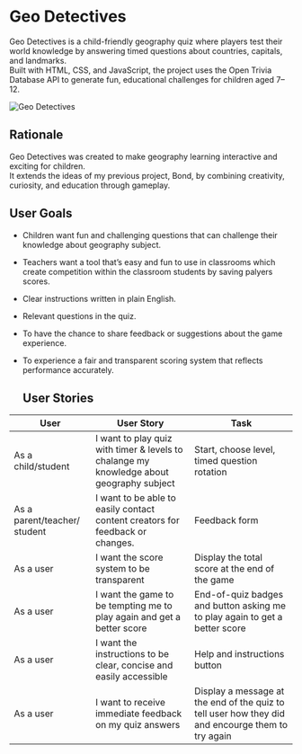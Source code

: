 #  Geo Detectives
Geo Detectives is a child-friendly geography quiz where players test their world knowledge by answering timed questions about countries, capitals, and landmarks.  
Built with HTML, CSS, and JavaScript, the project uses the Open Trivia Database API to generate fun, educational challenges for children aged 7–12.

![Geo Detectives](docs/responsive-geo.png)

## Rationale
Geo Detectives was created to make geography learning interactive and exciting for children.  
It extends the ideas of my previous project, Bond, by combining creativity, curiosity, and education through gameplay.

## User Goals
- Children want fun and challenging questions that can challenge their knowledge about geography subject.
- Teachers want a tool that’s easy and fun to use in classrooms which create competition within the classroom students by saving palyers scores.
- Clear instructions written in plain English.
- Relevant questions in the quiz.
- To have the chance to share feedback or suggestions about the game experience.
- To experience a fair and transparent scoring system that reflects performance accurately.


  ## User Stories
| User | User Story | Task |
|----|-------------|-----------------------------|
| As a child/student| I want to play quiz with timer & levels to chalange my knowledge about geography subject| Start, choose level, timed question rotation |
| As a parent/teacher/ student | I want to be able to easily contact content creators for feedback or changes. |  Feedback form |
| As a user | I want the score system to be transparent| Display the total score at the end of the game |
| As a user| I want the game to be tempting me to play again and get a better score | End-of-quiz badges and button asking me to play again to get a better score|
| As a user | I want the instructions to be clear, concise and easily accessible| Help and instructions button |
| As a user | I want to receive immediate feedback on my quiz answers| Display a message at the end of the quiz to tell user how they did and encourge them to try again| 



  




